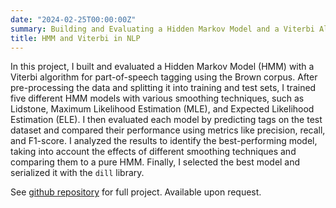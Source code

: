 ```yaml
---
date: "2024-02-25T00:00:00Z"
summary: Building and Evaluating a Hidden Markov Model and a Viterbi Algorithm in NLP
title: HMM and Viterbi in NLP
---
```

In this project, I built and evaluated a Hidden Markov Model (HMM) with a Viterbi algorithm for part-of-speech tagging using the Brown corpus. After pre-processing the data and splitting it into training and test sets, I trained five different HMM models with various smoothing techniques, such as Lidstone, Maximum Likelihood Estimation (MLE), and Expected Likelihood Estimation (ELE). I then evaluated each model by predicting tags on the test dataset and compared their performance using metrics like precision, recall, and F1-score. I analyzed the results to identify the best-performing model, taking into account the effects of different smoothing techniques and comparing them to a pure HMM. Finally, I selected the best model and serialized it with the `dill` library.

See [github repository](https://github.com/sirmanuelcortez3/HMM-Viterbi-in-NLP.git) for full project. Available upon request.